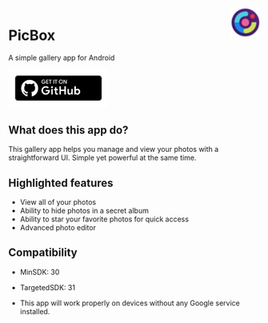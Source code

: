 <img src="./assets/ic_launcher_round.png" align="right" width="60px">
<h1> PicBox </h1>

A simple gallery app for Android

<a href="https://github.com/Phongle1311/PicBox"><img width="200px" src="https://github.com/Ashpex/TipCalculator/blob/master/preview/get-it-on-github.svg"></a>

## What does this app do?
This gallery app helps you manage and view your photos with a straightforward UI. Simple yet powerful at the same time.

## Highlighted features

- View all of your photos
- Ability to hide photos in a secret album
- Ability to star your favorite photos for quick access
- Advanced photo editor

## Compatibility

+ MinSDK: 30
+ TargetedSDK: 31

+ This app will work properly on devices without any Google service installed.
